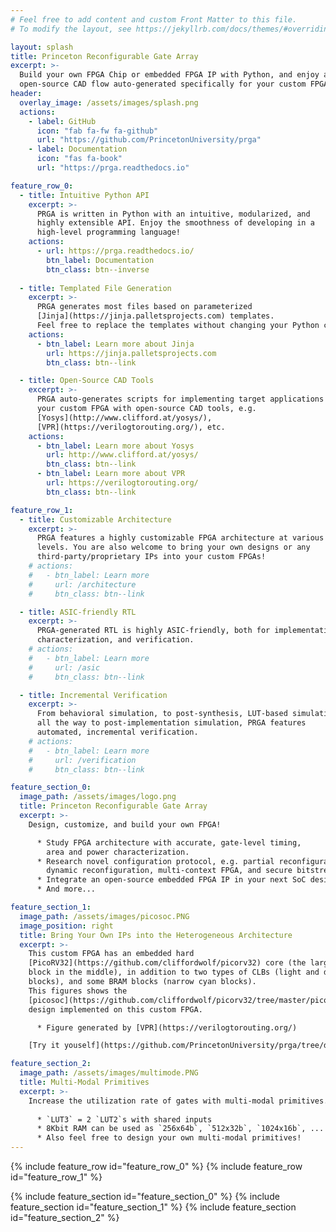 ```yaml
---
# Feel free to add content and custom Front Matter to this file.
# To modify the layout, see https://jekyllrb.com/docs/themes/#overriding-theme-defaults

layout: splash
title: Princeton Reconfigurable Gate Array
excerpt: >-
  Build your own FPGA Chip or embedded FPGA IP with Python, and enjoy a fully
  open-source CAD flow auto-generated specifically for your custom FPGA.
header:
  overlay_image: /assets/images/splash.png
  actions:
    - label: GitHub
      icon: "fab fa-fw fa-github"
      url: "https://github.com/PrincetonUniversity/prga"
    - label: Documentation
      icon: "fas fa-book"
      url: "https://prga.readthedocs.io"

feature_row_0:
  - title: Intuitive Python API
    excerpt: >-
      PRGA is written in Python with an intuitive, modularized, and
      highly extensible API. Enjoy the smoothness of developing in a
      high-level programming language!
    actions:
      - url: https://prga.readthedocs.io/
        btn_label: Documentation
        btn_class: btn--inverse
  
  - title: Templated File Generation
    excerpt: >-
      PRGA generates most files based on parameterized
      [Jinja](https://jinja.palletsprojects.com) templates.
      Feel free to replace the templates without changing your Python code!
    actions:
      - btn_label: Learn more about Jinja
        url: https://jinja.palletsprojects.com
        btn_class: btn--link

  - title: Open-Source CAD Tools
    excerpt: >-
      PRGA auto-generates scripts for implementing target applications on
      your custom FPGA with open-source CAD tools, e.g.
      [Yosys](http://www.clifford.at/yosys/),
      [VPR](https://verilogtorouting.org/), etc.
    actions:
      - btn_label: Learn more about Yosys
        url: http://www.clifford.at/yosys/
        btn_class: btn--link
      - btn_label: Learn more about VPR
        url: https://verilogtorouting.org/
        btn_class: btn--link

feature_row_1:
  - title: Customizable Architecture
    excerpt: >-
      PRGA features a highly customizable FPGA architecture at various
      levels. You are also welcome to bring your own designs or any
      third-party/proprietary IPs into your custom FPGAs!
    # actions:
    #   - btn_label: Learn more
    #     url: /architecture
    #     btn_class: btn--link

  - title: ASIC-friendly RTL
    excerpt: >-
      PRGA-generated RTL is highly ASIC-friendly, both for implementation,
      characterization, and verification.
    # actions:
    #   - btn_label: Learn more
    #     url: /asic
    #     btn_class: btn--link

  - title: Incremental Verification
    excerpt: >-
      From behavioral simulation, to post-synthesis, LUT-based simulation,
      all the way to post-implementation simulation, PRGA features
      automated, incremental verification.
    # actions:
    #   - btn_label: Learn more
    #     url: /verification
    #     btn_class: btn--link

feature_section_0:
  image_path: /assets/images/logo.png
  title: Princeton Reconfigurable Gate Array
  excerpt: >-
    Design, customize, and build your own FPGA!

      * Study FPGA architecture with accurate, gate-level timing,
        area and power characterization.
      * Research novel configuration protocol, e.g. partial reconfiguration,
        dynamic reconfiguration, multi-context FPGA, and secure bitstream!
      * Integrate an open-source embedded FPGA IP in your next SoC design!
      * And more...

feature_section_1:
  image_path: /assets/images/picosoc.PNG
  image_position: right
  title: Bring Your Own IPs into the Heterogeneous Architecture
  excerpt: >-
    This custom FPGA has an embedded hard
    [PicoRV32](https://github.com/cliffordwolf/picorv32) core (the large orange
    block in the middle), in addition to two types of CLBs (light and dark purple
    blocks), and some BRAM blocks (narrow cyan blocks).
    This figures shows the
    [picosoc](https://github.com/cliffordwolf/picorv32/tree/master/picosoc)
    design implemented on this custom FPGA.

      * Figure generated by [VPR](https://verilogtorouting.org/)

    [Try it youself](https://github.com/PrincetonUniversity/prga/tree/dev/examples/target/picosoc){: .btn .btn--primary }

feature_section_2:
  image_path: /assets/images/multimode.PNG
  title: Multi-Modal Primitives
  excerpt: >-
    Increase the utilization rate of gates with multi-modal primitives. 
    
      * `LUT3` = 2 `LUT2`s with shared inputs
      * 8Kbit RAM can be used as `256x64b`, `512x32b`, `1024x16b`, ...
      * Also feel free to design your own multi-modal primitives!
---
```


{% include feature_row id="feature_row_0" %}
{% include feature_row id="feature_row_1" %}

{% include feature_section id="feature_section_0" %}
{% include feature_section id="feature_section_1" %}
{% include feature_section id="feature_section_2" %}
